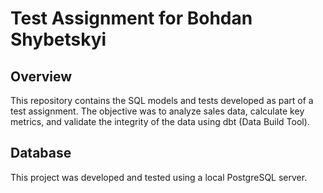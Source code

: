 # Test Assignment for Bohdan Shybetskyi

## Overview

This repository contains the SQL models and tests developed as part of a test assignment. The objective was to analyze sales data, calculate key metrics, and validate the integrity of the data using dbt (Data Build Tool).

## Database

This project was developed and tested using a local PostgreSQL server.
